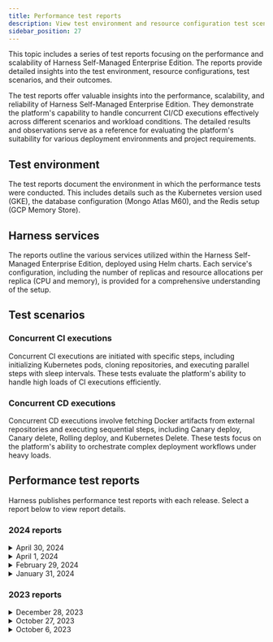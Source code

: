 ```yaml
---
title: Performance test reports
description: View test environment and resource configuration test scenarios and results.
sidebar_position: 27
---
```


This topic includes a series of test reports focusing on the performance and scalability of Harness Self-Managed Enterprise Edition. The reports provide detailed insights into the test environment, resource configurations, test scenarios, and their outcomes.

The test reports offer valuable insights into the performance, scalability, and reliability of Harness Self-Managed Enterprise Edition. They demonstrate the platform's capability to handle concurrent CI/CD executions effectively across different scenarios and workload conditions. The detailed results and observations serve as a reference for evaluating the platform's suitability for various deployment environments and project requirements.

## Test environment

The test reports document the environment in which the performance tests were conducted. This includes details such as the Kubernetes version used (GKE), the database configuration (Mongo Atlas M60), and the Redis setup (GCP Memory Store).

## Harness services

The reports outline the various services utilized within the Harness Self-Managed Enterprise Edition, deployed using Helm charts. Each service's configuration, including the number of replicas and resource allocations per replica (CPU and memory), is provided for a comprehensive understanding of the setup.

## Test scenarios

### Concurrent CI executions

Concurrent CI executions are initiated with specific steps, including initializing Kubernetes pods, cloning repositories, and executing parallel steps with sleep intervals. These tests evaluate the platform's ability to handle high loads of CI executions efficiently.

### Concurrent CD executions

Concurrent CD executions involve fetching Docker artifacts from external repositories and executing sequential steps, including Canary deploy, Canary delete, Rolling deploy, and Kubernetes Delete. These tests focus on the platform's ability to orchestrate complex deployment workflows under heavy loads.

## Performance test reports

Harness publishes performance test reports with each release. Select a report below to view report details.

### 2024 reports

<details>
<summary>April 30, 2024</summary>

This report details information about the following:

1. Test Environment and resource configuration
2. Test scenario and results

#### Environment
- GKE (Kubernetes Version): 1.26.x

#### Database
- Mongo Atlas M60

#### Redis
- GCP Memory Store (11 GB)

#### Harness Services

[Helm chart](https://github.com/harness/helm-charts/releases/tag/harness-0.15.0)

| Service Name             | Replicas | CPU (per replica) | Memory (per replica) |    Version     |
|--------------------------|:--------:|:-----------------:|:--------------------:|:--------------:|
| access-control           |    4     |         1         |          5           | harness-0.15.0 |
| ci-manager               |    4     |         3         |          6           | harness-0.15.0 |
| pipeline-service         |    7     |         4         |          10          | harness-0.15.0 |
| manager                  |    7     |         3         |          12          | harness-0.15.0 |
| log-service              |    3     |         3         |          12          | harness-0.15.0 |
| ng-manager               |    6     |         2         |          6           | harness-0.15.0 |
| scm                      |    2     |        0.5        |          1           | harness-0.15.0 |
| gateway                  |    5     |         1         |          4           | harness-0.15.0 |
| default-backend          |    1     |        0.1        |         0.2          | harness-0.15.0 |
| nginx-ingress-controller |    1     |         5         |          10          | harness-0.15.0 |
| change-data-capture      |    1     |         4         |          6           | harness-0.15.0 |
| next-gen-ui              |    2     |        0.5        |         0.5          | harness-0.15.0 |
| ng-auth-ui               |    2     |        0.1        |         0.1          | harness-0.15.0 |
| platform-service         |    2     |        0.5        |          3           | harness-0.15.0 |
| template-service         |    2     |         1         |          8           | harness-0.15.0 |
| sto-core                 |    4     |        0.5        |         1.5          | harness-0.15.0 |
| sto-manager              |    2     |         3         |          6           | harness-0.15.0 |
| ui                       |    3     |        0.1        |         0.5          | harness-0.15.0 |
| policy-mgmt              |    3     |        0.3        |          1           | harness-0.15.0 |
| timescaledb              |    2     |         1         |          2           | harness-0.15.0 |
| ng-dashboard-aggregator  |    2     |       0.25        |          2           | harness-0.15.0 |

#### Override file

[override-perf.yaml](https://github.com/harness/helm-charts/blob/main/src/harness/override-perf.yaml)

#### Test scenarios

##### >  2500 concurrent CI Executions INLINE
Each CI pipeline:
- Initializes a Kubernetes pod and Git clone repo
- Runs 5 parallel steps (100 sec sleep)
- Runs template with 2 parallel steps (140sec sleep)

Projects: 1
Pipelines: 2500
Stages per pipeline: 1
Delegates: 15 (1cpu/4gi)
Trigger type: webhook
Test class: `CI_PIPELINE_WEBHOOK_RUN`

> Result: **PASS**
Avg Execution Time: **6.45min**

##### >  2000 concurrent CD Executions INLINE
Each CD pipeline would:
- fetch docker artifact from AWS ECR repo
- run following steps in order:
   - Canary deploy
   - Canary delete
   - Rolling deploy
   - K8s Delete

Projects: 1
Pipelines: 2000
Stages per pipeline: 1
Delegates: 50 (1cpu/4gi)
Test class: `CD_PIPELINE_RUN`

> Result: **PASS**
Avg Execution Time: **5.20min**

</details>

<details>
<summary>April 1, 2024</summary>

This report details information about the following:

1. Test Environment and resource configuration
2. Test scenario and results

#### Environment
- GKE (Kubernetes Version): 1.26.x

#### Database
- Mongo Atlas M60

#### Redis
- GCP Memory Store (11 GB)

#### Harness Services

[Helm chart](https://github.com/harness/helm-charts/releases/tag/harness-0.14.6)

| Service Name             | Replicas | CPU (per replica) | Memory (per replica) |    Version     |
|--------------------------|:--------:|:-----------------:|:--------------------:|:--------------:|
| access-control           |    4     |         1         |          5           | harness-0.14.6 |
| ci-manager               |    4     |         3         |          6           | harness-0.14.6 |
| pipeline-service         |    7     |         4         |          10          | harness-0.14.6 |
| manager                  |    7     |         3         |          12          | harness-0.14.6 |
| log-service              |    3     |         3         |          12          | harness-0.14.6 |
| ng-manager               |    5     |         2         |          6           | harness-0.14.6 |
| scm                      |    2     |        0.5        |          1           | harness-0.14.6 |
| gateway                  |    5     |         1         |          4           | harness-0.14.6 |
| default-backend          |    1     |        0.1        |         0.2          | harness-0.14.6 |
| nginx-ingress-controller |    1     |         5         |          10          | harness-0.14.6 |
| change-data-capture      |    1     |         4         |          6           | harness-0.14.6 |
| next-gen-ui              |    2     |        0.5        |         0.5          | harness-0.14.6 |
| ng-auth-ui               |    2     |        0.1        |         0.1          | harness-0.14.6 |
| platform-service         |    2     |        0.5        |          3           | harness-0.14.6 |
| template-service         |    2     |         1         |          8           | harness-0.14.6 |
| ti-service               |    2     |         1         |          6           | harness-0.14.6 |
| sto-core                 |    4     |        0.5        |         1.5          | harness-0.14.6 |
| sto-manager              |    2     |         3         |          6           | harness-0.14.6 |
| gitops                   |    2     |         2         |          2           | harness-0.14.6 |
| ui                       |    3     |        0.1        |         0.5          | harness-0.14.6 |
| policy-mgmt              |    3     |        0.3        |          1           | harness-0.14.6 |
| timescaledb              |    2     |         1         |          2           | harness-0.14.6 |
| verification-svc         |    2     |        0.3        |          4           | harness-0.14.6 |
| ng-dashboard-aggregator  |    2     |       0.25        |          2           | harness-0.14.6 |

#### Override file

[override-perf.yaml](https://github.com/harness/helm-charts/blob/main/src/harness/override-perf.yaml)

#### Test scenarios

##### >  2000 concurrent CI Executions INLINE
Each CI pipeline:
- Initializes a Kubernetes pod and Git clone repo
- Runs 5 parallel steps (100 sec sleep)
- Runs template with 2 parallel steps (140sec sleep)

Projects: 1
Pipelines: 2000
Stages per pipeline: 1
Delegates: 15 (1cpu/4gi)
Trigger type: webhook
Test class: `CI_PIPELINE_WEBHOOK_RUN`

> Result: **PASS**
Avg Execution Time: **6.45min**

##### >  2000 concurrent CD Executions INLINE
Each CD pipeline:
- Fetches a Docker artifact from AWS ECR repo
- Runs the following steps in order:
   - Canary deploy
   - Canary delete
   - Rolling deploy
   - K8s Delete

Projects: 1
Pipelines: 2000
Stages per pipeline: 1
Delegates: 47 (1cpu/4gi)
Test class: CD_PIPELINE_RUN

> Result: **PASS**
Avg Execution Time: **5.20min**

</details>

<details>
<summary>February 29, 2024</summary>

This report details information about the following:

1. Test Environment and resource configuration
2. Test scenario and results

#### Environment
- GKE (Kubernetes Version): 1.26.x

#### Database
- Mongo Atlas M60

#### Redis
- GCP Memory Store (11 GB)

#### Harness services

Helm chart : https://github.com/harness/helm-charts/releases/tag/harness-0.13.4

| Service Name             | Replicas | CPU (per replica) | Memory (per replica) |    Version     |
|--------------------------|:--------:|:-----------------:|:--------------------:|:--------------:|
| access-control           |    4     |         1         |          5           | harness-0.13.4 |
| ci-manager               |    4     |         3         |          6           | harness-0.13.4 |
| pipeline-service         |    7     |         4         |          10          | harness-0.13.4 |
| manager                  |    7     |         3         |          12          | harness-0.13.4 |
| log-service              |    3     |         3         |          12          | harness-0.13.4 |
| ng-manager               |    5     |         2         |          6           | harness-0.13.4 |
| scm                      |    2     |        0.5        |          1           | harness-0.13.4 |
| gateway                  |    5     |         1         |          4           | harness-0.13.4 |
| default-backend          |    1     |        0.1        |         0.2          | harness-0.13.4 |
| nginx-ingress-controller |    1     |         5         |          10          | harness-0.13.4 |
| change-data-capture      |    1     |         4         |          6           | harness-0.13.4 |
| next-gen-ui              |    2     |        0.5        |         0.5          | harness-0.13.4 |
| ng-auth-ui               |    2     |        0.1        |         0.1          | harness-0.13.4 |
| platform-service         |    2     |        0.5        |          3           | harness-0.13.4 |
| template-service         |    2     |         1         |          8           | harness-0.13.4 |
| ti-service               |    2     |         1         |          6           | harness-0.13.4 |
| sto-core                 |    4     |        0.5        |         1.5          | harness-0.13.4 |
| sto-manager              |    2     |         3         |          6           | harness-0.13.4 |
| gitops                   |    2     |         2         |          2           | harness-0.13.4 |
| ui                       |    3     |        0.1        |         0.5          | harness-0.13.4 |
| policy-mgmt              |    3     |        0.3        |          1           | harness-0.13.4 |
| timescaledb              |    2     |         1         |          2           | harness-0.13.4 |
| verification-svc         |    2     |        0.3        |          4           | harness-0.13.4 |
| ng-dashboard-aggregator  |    2     |       0.25        |          2           | harness-0.13.4 |

#### Override file

[override-perf.yaml](https://github.com/harness/helm-charts/blob/main/src/harness/override-perf.yaml)

#### Test scenarios

##### >  2000 concurrent CI Executions INLINE
Each CI pipeline:
- Initializes a Kubernetes pod and git clone repo
- Runs 5 parallel steps (100 sec sleep)
- Runs template with 2 parallel steps (140sec sleep)

Projects: 1
Pipelines: 2000
Stages per pipeline: 1
Delegates: 15 (1cpu/4gi)
Trigger type: webhook
Test class: `CI_PIPELINE_WEBHOOK_RUN`

> Result : **PASS**
Avg Execution Time: **6.5min**

##### >  1500 concurrent CD Executions INLINE
Each CD pipeline would
- Fetches a Docker artifact from AWS ECR repo
- Runs the following steps in order:
   - Canary deploy
   - Canary delete
   - Rolling deploy
   - K8s Delete

Projects: 1
Pipelines: 1500
Stages per pipeline: 1
Delegates: 40 (1cpu/4gi)
Test class: `CD_PIPELINE_RUN`

> Result: **PASS**
Avg Execution Time: **5.1min**

</details>

<details>
<summary>January 31, 2024</summary>

This report details information about the following:

1. Test Environment and resource configuration
2. Test scenario and results

#### Environment
- GKE (Kubernetes Version): 1.25.x

#### Database
- Mongo Atlas M60

#### Redis
- GCP Memory Store (11 GB)

#### Harness services

Helm chart : https://github.com/harness/helm-charts/releases/tag/harness-0.13.0

| Service Name             | Replicas | CPU (per replica) | Memory (per replica) |    Version     |
|--------------------------|:--------:|:-----------------:|:--------------------:|:--------------:|
| access-control           |    4     |         1         |          5           | harness-0.13.0 |
| ci-manager               |    4     |         3         |          6           | harness-0.13.0 |
| pipeline-service         |    7     |         4         |          10          | harness-0.13.0 |
| manager                  |    7     |         3         |          12          | harness-0.13.0 |
| log-service              |    3     |         3         |          12          | harness-0.13.0 |
| ng-manager               |    5     |         2         |          6           | harness-0.13.0 |
| scm                      |    2     |        0.5        |          1           | harness-0.13.0 |
| gateway                  |    5     |         1         |          4           | harness-0.13.0 |
| default-backend          |    1     |        0.1        |         0.2          | harness-0.13.0 |
| nginx-ingress-controller |    1     |         5         |          10          | harness-0.13.0 |
| change-data-capture      |    1     |         4         |          6           | harness-0.13.0 |
| next-gen-ui              |    2     |        0.5        |         0.5          | harness-0.13.0 |
| ng-auth-ui               |    2     |        0.1        |         0.1          | harness-0.13.0 |
| platform-service         |    2     |        0.5        |          3           | harness-0.13.0 |
| template-service         |    2     |         1         |          8           | harness-0.13.0 |
| ti-service               |    2     |         1         |          6           | harness-0.13.0 |
| sto-core                 |    4     |        0.5        |         1.5          | harness-0.13.0 |
| sto-manager              |    2     |         3         |          6           | harness-0.13.0 |
| gitops                   |    2     |         2         |          2           | harness-0.13.0 |
| ui                       |    3     |        0.1        |         0.5          | harness-0.13.0 |
| policy-mgmt              |    3     |        0.3        |          1           | harness-0.13.0 |
| timescaledb              |    2     |         1         |          2           | harness-0.13.0 |
| verification-svc         |    2     |        0.3        |          4           | harness-0.13.0 |
| ng-dashboard-aggregator  |    2     |       0.25        |          2           | harness-0.13.0 |

#### Override file

[override-perf.yaml](https://github.com/harness/helm-charts/blob/main/src/harness/override-perf.yaml)

#### Test scenarios

##### >  2000 concurrent CI Executions INLINE
Each CI pipeline:
- Initializes a Kubernetes pod and Git clone repo
- Runs 5 parallel steps (100 sec sleep)
- Runs template with 2 parallel steps (140sec sleep)

Projects: 1
Pipelines: 2000
Stages per pipeline: 1
Delegates: 15 (1cpu/4gi)
Trigger type: webhook
Test class: `CI_PIPELINE_WEBHOOK_RUN`

> Result : **PASS**
Avg Execution Time: **6.5min**

##### >  1500 concurrent CI Executions GitX
Each CI pipeline would
- Initializes a Kubernetes pod and git clone repo
- Runs 5 parallel steps (360 sec sleep) and echo statements

Projects: 1
Pipelines: 1500
Stages per pipeline: 1
Delegates: 15 (1cpu/2gi)
Trigger type: webhook
Test class: `CI_PIPELINE_REMOTE_RUN`

> Result: **PASS**
Avg Execution Time: **8.5min**

##### >  1000 concurrent CD Executions INLINE
Each CD pipeline:
- Fetches a Docker artifact from AWS ECR repo
- Runs the following steps in order:
   - Canary deploy
   - Canary delete
   - Rolling deploy
   - K8s Delete

Projects: 1
Pipelines: 1000
Stages per pipeline: 1
Delegates: 26 (1cpu/4gi)
Test class: `CD_PIPELINE_RUN`

> Result: **PASS**
Avg Execution Time: **4.5min**

</details>

### 2023 reports

<details>
<summary>December 28, 2023</summary>

This report details information about the following:

1. Test Environment and resource configuration
2. Test scenario and results

#### Environment
- GKE (Kubernetes Version): 1.25.x

#### Database
- Mongo Atlas M60

#### Redis
- GCP Memory Store (5GB)

#### Harness services

[Helm chart](https://github.com/harness/helm-charts/releases/tag/harness-0.11.2)

| Service Name             | Replicas | CPU (per replica) | Memory (per replica) |    Version     |
|--------------------------|:--------:|:-----------------:|:--------------------:|:--------------:|
| access-control           |    5     |         1         |          5           | harness-0.11.2 |
| ci-manager               |    6     |         3         |          6           | harness-0.11.2 |
| pipeline-service         |    10    |         4         |          12          | harness-0.11.2 |
| manager                  |    6     |         3         |          12          | harness-0.11.2 |
| log-service              |    3     |         3         |          12          | harness-0.11.2 |
| ng-manager               |    4     |         3         |          8           | harness-0.11.2 |
| scm                      |    2     |        0.5        |          1           | harness-0.11.2 |
| gateway                  |    2     |         2         |          6           | harness-0.11.2 |
| default-backend          |    1     |        0.1        |         0.2          | harness-0.11.2 |
| nginx-ingress-controller |    2     |         5         |          10          | harness-0.11.2 |
| change-data-capture      |    1     |         4         |          5           | harness-0.11.2 |
| next-gen-ui              |    2     |        0.5        |         0.5          | harness-0.11.2 |
| ng-auth-ui               |    2     |        0.1        |         0.1          | harness-0.11.2 |
| platform-service         |    2     |        0.5        |          3           | harness-0.11.2 |
| template-service         |    2     |         1         |          8           | harness-0.11.2 |
| ti-service               |    1     |         3         |          6           | harness-0.11.2 |
| sto-core                 |    1     |        0.5        |         0.75         | harness-0.11.2 |
| sto-manager              |    1     |         3         |          6           | harness-0.11.2 |
| gitops                   |    1     |         2         |          2           | harness-0.11.2 |
| ui                       |    1     |        0.5        |         0.5          | harness-0.11.2 |
| policy-mgmt              |    1     |        0.5        |         0.5          | harness-0.11.2 |
| timescaledb              |    2     |         1         |          2           | harness-0.11.2 |

#### Override file

[override-perf-ci-cd-ff.yaml](https://github.com/harness/helm-charts/blob/main/src/harness/override-perf-ci-cd-ff.yaml)

#### Manager config : update LOG_STREAMING_SERVICE_EXTERNAL_URL = `<smp host url>`/log-service/

#### Test scenarios

##### >  1800 concurrent CI Executions INLINE
Each CI pipeline:
- Initializes a Kubernetes pod and Git clone repo
- Runs 5 parallel steps (100 sec sleep)
- Runs template with 2 parallel steps (140sec sleep)

Projects: 1
Pipelines: 1800
Stages per pipeline: 1
Delegates: 15 (1cpu/2gi)
trigger: webhook

> Result: **PASS**
Total Execution Time: **7.2min**

##### >  1500 concurrent CI Executions GitX
Each CI pipeline:
- Initializes a Kubernetes pod and Git clone repo
- Runs 5 parallel steps (360 sec sleep) and echo statements

Projects: 1
Pipelines: 1500
Stages per pipeline: 1
Delegates: 15 (1cpu/2gi)
trigger: webhook

> Result: **PASS**
Total Execution Time: **10.3min**

##### >  1000 concurrent CD Executions INLINE
Each CD pipeline:
- Fetches a Docker artifact from AWS ECR repo
- Runs the following steps in order:
   - Canary deploy
   - Canary delete
   - Rolling deploy
   - K8s Delete

Projects: 1
Pipelines: 1000
Stages per pipeline: 1
Delegates: 27 (1cpu/4gi)

> Result: **PASS**
Total Execution Time: **4.5min**

</details>

<details>
<summary>October 27, 2023</summary>

This report details information about the following:
1. Test environment and resource configuration
2. Test scenario and results

#### Environment
- GKE (Kubernetes Version): 1.26.x

#### Database
- Mongo Atlas M60

#### Redis
- GCP Memory Store (5GB)

#### Harness services

[Helm chart](https://github.com/harness/helm-charts/releases/tag/harness-0.9.2)

| Service Name             | Replicas | CPU (per replica) | Memory (per replica) |                       Version                        |
|--------------------------|:--------:|:-----------------:|:--------------------:|:----------------------------------------------------:|
| access-control           |    5     |         1         |          5           |                    harness-0.9.2                     |
| ci-manager               |    6     |         3         |          6           |                    harness-0.9.2                     |
| pipeline-service         |    10    |         4         |          12          | harness-0.9.2 + fixes <br/> (to be released in 0.11) |
| manager                  |    6     |         3         |          12          | harness-0.9.2 + fixes <br/> (to be released in 0.10) |
| log-service              |    1     |        10         |          24          |                    harness-0.9.2                     |
| ng-manager               |    4     |         3         |          8           | harness-0.9.2 + fixes <br/> (to be released in 0.10) |
| scm                      |    2     |        0.5        |          1           |                    harness-0.9.2                     |
| gateway                  |    2     |         2         |          6           |                    harness-0.9.2                     |
| default-backend          |    1     |        0.1        |         0.2          |                    harness-0.9.2                     |
| nginx-ingress-controller |    2     |         5         |          10          |                    harness-0.9.2                     |
| change-data-capture      |    1     |         4         |          5           |                    harness-0.9.2                     |
| next-gen-ui              |    2     |        0.5        |         0.5          |                    harness-0.9.2                     |
| ng-auth-ui               |    2     |        0.1        |         0.1          |                    harness-0.9.2                     |
| platform-service         |    2     |        2.5        |          3           |                    harness-0.9.2                     |
| template-service         |    2     |         1         |          8           | harness-0.9.2 + fixes <br/> (to be released in 0.11) |
| ti-service               |    1     |         3         |          6           |                    harness-0.9.2                     |
| sto-core                 |    1     |        0.5        |         0.75         |                    harness-0.9.2                     |
| sto-manager              |    1     |         3         |          6           |                    harness-0.9.2                     |
| gitops                   |    1     |         2         |          2           |                    harness-0.9.2                     |
| ui                       |    1     |        0.5        |         0.5          |                    harness-0.9.2                     |
| policy-mgmt              |    1     |        0.5        |         0.5          |                    harness-0.9.2                     |
| timescaledb              |    2     |         1         |          2           |                    harness-0.9.2                     |

#### Override file

[override-perf-ci-cd-ff.yaml](https://github.com/harness/helm-charts/blob/main/src/harness/override-perf-ci-cd-ff.yaml)

#### Manager config
update `LOG_STREAMING_SERVICE_EXTERNAL_URL` = `<smp host url>`/log-service/

#### Test scenarios

##### >  1500 concurrent CI executions INLINE
Each CI pipeline:
- Initializes a Kubernetes pod and Git clone repo
- Runs 5 parallel steps (70 sec sleep)
- Runs template with 2 parallel steps (140sec sleep)

Projects: 1
Pipelines: 1500
Stages per pipeline: 1
Delegates: 10 (1cpu/2gi)

> Result: **PASS**
Total Execution Time: **6min**

##### >  1500 concurrent CI executions GitX
Each CI pipeline:
- Initializes a Kubernetes pod and Git clone repo
- Runs 5 parallel steps (140 sec sleep) and echo statements

Projects: 1
Pipelines: 1500
Stages per pipeline: 1
Delegates: 10 (1cpu/2gi)

> Result: **PASS**
Total Execution Time: **5min**

##### >  500 concurrent CD executions INLINE
Each CD pipeline:
- Fetches a Docker artifact from AWS ECR repo
- Runs the following steps in order:
   - Canary deploy
   - Canary delete
   - Rolling deploy
   - K8s Delete

Projects: 1
Pipelines: 500
Stages per pipeline: 1
Delegates: 18 (1cpu/4gi)

> Result: **PASS**
Total Execution Time: **4.5min**

</details>

<details>
<summary>October 6, 2023</summary>

This report details information about the following:
1. Test environment and resource configuration
2. Test scenario and results

#### Environment
- GKE (Kubernetes Version): 1.26.x

#### Database
- Mongo Atlas M60

#### Redis
- GCP Memory Store (5GB)

#### Harness services

[Helm chart](https://github.com/harness/helm-charts/releases/tag/harness-0.8.2)

| Service Name             | Replicas | CPU (per replica) | Memory (per replica) |                       Version                        |
|--------------------------|:--------:|:-----------------:|:--------------------:|:----------------------------------------------------:|
| access-control           |    5     |         1         |          5           |                    harness-0.8.2                     |
| ci-manager               |    6     |         3         |          6           |                    harness-0.8.2                     |
| pipeline-service         |    10    |         4         |          12          | harness-0.8.2 + fixes <br/> (to be released in 0.11) |
| manager                  |    6     |         3         |          12          |                    harness-0.8.2                     |
| log-service              |    1     |        10         |          24          |                    harness-0.8.2                     |
| ng-manager               |    4     |         3         |          8           |                    harness-0.8.2                     |
| scm                      |    2     |        0.5        |          1           |                    harness-0.8.2                     |
| gateway                  |    2     |         2         |          6           |                    harness-0.8.2                     |
| default-backend          |    1     |        0.1        |         0.2          |                    harness-0.8.2                     |
| nginx-ingress-controller |    2     |         5         |          10          |                    harness-0.8.2                     |
| change-data-capture      |    1     |         4         |          5           |                    harness-0.8.2                     |
| next-gen-ui              |    2     |        0.5        |         0.5          |                    harness-0.8.2                     |
| ng-auth-ui               |    2     |        0.1        |         0.1          |                    harness-0.8.2                     |
| platform-service         |    2     |        2.5        |          3           |                    harness-0.8.2                     |
| template-service         |    2     |         1         |          8           | harness-0.8.2 + fixes <br/> (to be released in 0.11) |
| ti-service               |    1     |         3         |          6           |                    harness-0.8.2                     |
| sto-core                 |    1     |        0.5        |         0.75         |                    harness-0.8.2                     |
| sto-manager              |    1     |         3         |          6           |                    harness-0.8.2                     |
| gitops                   |    1     |         2         |          2           |                    harness-0.8.2                     |
| ui                       |    1     |        0.5        |         0.5          |                    harness-0.8.2                     |
| policy-mgmt              |    1     |        0.5        |         0.5          |                    harness-0.8.2                     |
| timescaledb              |    2     |         1         |          2           |                    harness-0.8.2                     |

##### Override file

[override-perf-ci-cd-ff.yaml](https://github.com/harness/helm-charts/blob/main/src/harness/override-perf-ci-cd-ff.yaml)

#### Test scenarios

##### >  1500 concurrent CI executions INLINE
Each CI pipeline:
- Initializes a Kubernetes pod and Git clone repo
- Runs 4 parallel steps (70 sec sleep)
- Runs template with 2 parallel steps (140sec sleep)

Projects: 1
Pipelines: 1500
Stages per pipeline: 1
Delegates: 10 (1cpu/2gi)

> Result: **PASS**
Total Execution Time: **6min**

##### >  1500 concurrent CI executions GitX
Each CI pipeline:
- Initializes a K8s pod and Git clone repo
- Runs 5 parallel steps (140 sec sleep) and echo statements

Projects: 1
Pipelines: 1500
Stages per pipeline: 1
Delegates: 10 (1cpu/2gi)

> Result: **PASS**
Total Execution Time: **4.2min**

##### >  500 concurrent CD executions INLINE
Each CD pipeline:
- Fetches a Docker artifact from AWS ECR repo
- Runs the following steps in order:
   - Canary deploy
   - Canary delete
   - Rolling deploy
   - K8s Delete

Projects: 1
Pipelines: 500
Stages per pipeline: 1
Delegates: 18 (1cpu/4gi)

> Result: **PASS**
Total Execution Time: **4.2min**

</details>


